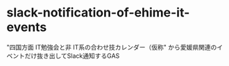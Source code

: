 # slack-notification-of-ehime-it-events
"四国方面 IT勉強会と非 IT系の合わせ技カレンダー（仮称" から愛媛県関連のイベントだけ抜き出してSlack通知するGAS

